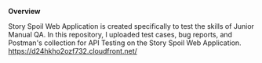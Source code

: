 **Overview**

Story Spoil Web Application is created specifically to test the skills of  Junior Manual QA.
In this repository, I uploaded test cases, bug reports, and Postman's collection for API Testing on the Story Spoil Web Application.
https://d24hkho2ozf732.cloudfront.net/

